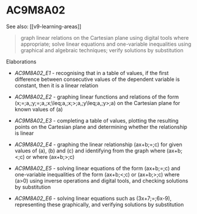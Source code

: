 
# AC9M8A02 

See also: [[v9-learning-areas]]

> graph linear relations on the Cartesian plane using digital tools where appropriate; solve linear equations and one-variable inequalities using graphical and algebraic techniques; verify solutions by substitution

Elaborations


- _AC9M8A02_E1_ - recognising that in a table of values, if the first difference between consecutive values of the dependent variable is constant, then it is a linear relation

- _AC9M8A02_E2_ - graphing linear functions and relations of the form \(x\;=\;a,\;y\;=\;a,\;x\;\leq\;a,\;x\;>\;a,\;y\leq\;a,\;y>\;a\) on the Cartesian plane for known values of \(a\)

- _AC9M8A02_E3_ - completing a table of values, plotting the resulting points on the Cartesian plane and determining whether the relationship is linear

- _AC9M8A02_E4_ - graphing the linear relationship \(ax+b\;=\;c\)  for given values of \(a\), \(b\) and \(c\) and identifying from the graph where \(ax+b\;<\;c\) or where  \(ax+b\;>\;c\)

- _AC9M8A02_E5_ - solving linear equations of the form \(ax+b\;=\;c\) and one-variable inequalities of the form \(ax+b\;<\;c\) or \(ax+b\;>\;c\) where \(a>0\) using inverse operations and digital tools, and checking solutions by substitution

- _AC9M8A02_E6_ - solving linear equations such as \(3x+7\;=\;6x-9\), representing these graphically, and verifying solutions by substitution
